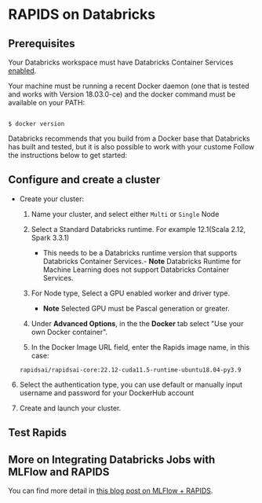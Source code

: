 # RAPIDS on Databricks

## Prerequisites

Your Databricks workspace must have Databricks Container Services [enabled](https://docs.databricks.com/administration-guide/clusters/container-services.html).

Your machine must be running a recent Docker daemon (one that is tested and works with Version 18.03.0-ce) and the docker command must be available on your PATH:

```console

$ docker version

```

Databricks recommends that you build from a Docker base that Databricks has built and tested, but it is also possible to work with your custome Follow the instructions below to get started:

## Configure and create a cluster

- Create your cluster:

  1. Name your cluster, and select either `Multi` or `Single` Node

  2. Select a Standard Databricks runtime. For example 12.1(Scala 2.12, Spark 3.3.1)

     - This needs to be a Databricks runtime version that supports Databricks Container Services.- **Note** Databricks Runtime for Machine Learning does not support Databricks Container Services.

  3. For Node type, Select a GPU enabled worker and driver type.

     - **Note** Selected GPU must be Pascal generation or greater.

  4. Under **Advanced Options**, in the the **Docker** tab select "Use your own Docker container".

  5. In the Docker Image URL field, enter the Rapids image name, in this case:

  ```console
  rapidsai/rapidsai-core:22.12-cuda11.5-runtime-ubuntu18.04-py3.9

  ```

6. Select the authentication type, you can use default or manually input username and password for your DockerHub account

7. Create and launch your cluster.

## Test Rapids

## More on Integrating Databricks Jobs with MLFlow and RAPIDS

You can find more detail in [this blog post on MLFlow + RAPIDS](https://medium.com/rapids-ai/managing-and-deploying-high-performance-machine-learning-models-on-gpus-with-rapids-and-mlflow-753b6fcaf75a).

